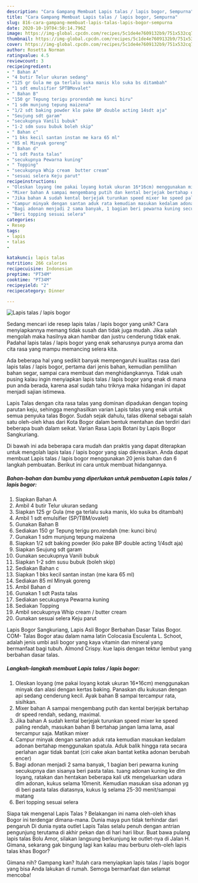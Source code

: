 ```yaml
---
description: "Cara Gampang Membuat Lapis talas / lapis bogor, Sempurna"
title: "Cara Gampang Membuat Lapis talas / lapis bogor, Sempurna"
slug: 816-cara-gampang-membuat-lapis-talas-lapis-bogor-sempurna
date: 2020-10-19T04:50:14.796Z
image: https://img-global.cpcdn.com/recipes/5c1de4e7609132b9/751x532cq70/lapis-talas-lapis-bogor-foto-resep-utama.jpg
thumbnail: https://img-global.cpcdn.com/recipes/5c1de4e7609132b9/751x532cq70/lapis-talas-lapis-bogor-foto-resep-utama.jpg
cover: https://img-global.cpcdn.com/recipes/5c1de4e7609132b9/751x532cq70/lapis-talas-lapis-bogor-foto-resep-utama.jpg
author: Rosetta Norman
ratingvalue: 4.5
reviewcount: 3
recipeingredient:
- " Bahan A"
- "4 butir Telur ukuran sedang"
- "125 gr Gula me ga terlalu suka manis klo suka bs ditambah"
- "1 sdt emulsifier SPTBMovalet"
- " Bahan B"
- "150 gr Tepung terigu prorendah me kunci biru"
- "1 sdm munjung tepung maizena"
- "1/2 sdt baking powder klo pake BP double acting 14sdt aja"
- "Seujung sdt garam"
- "secukupnya Vanili bubuk"
- "1-2 sdm susu bubuk boleh skip"
- " Bahan c"
- "1 bks kecil santan instan me kara 65 ml"
- "85 ml Minyak goreng"
- " Bahan d"
- "1 sdt Pasta talas"
- "secukupnya Pewarna kuning"
- " Topping"
- "secukupnya Whip cream  butter cream"
- "sesuai selera Keju parut"
recipeinstructions:
- "Oleskan loyang (me pakai loyang kotak ukuran 16*16cm) menggunakan minyak dan alasi dengan kertas baking. Panaskan dlu kukusan dengan api sedang cenderung kecil. Ayak bahan B sampai tercampur rata, sisihkan."
- "Mixer bahan A sampai mengembang putih dan kental berjejak bertahap dr speed rendah, sedang, maximal."
- "Jika bahan A sudah kental berjejak turunkan speed mixer ke speed paling rendah, masukan bahan B bertahap jangan lama lama, asal tercampur saja. Matikan mixer"
- "Campur minyak dengan santan aduk rata kemudian masukan kedalam adonan bertahap menggunakan spatula. Aduk balik hingga rata secara perlahan agar tidak bantat (ciri cake akan bantat ketika adonan berubah encer)"
- "Bagi adonan menjadi 2 sama banyak, 1 bagian beri pewarna kuning secukupnya dan sisanya beri pasta talas. tuang adonan kuning ke dlm loyang, ratakan dan hentakan beberapa kali utk mengeluarkan udara dlm adonan, kukus selama 10menit. Kemudian masukan sisa adonan yg di beri pasta talas diatasnya, kukus lg selama 25-30 menit/sampai matang"
- "Beri topping sesuai selera"
categories:
- Resep
tags:
- lapis
- talas
- 

katakunci: lapis talas  
nutrition: 266 calories
recipecuisine: Indonesian
preptime: "PT34M"
cooktime: "PT34M"
recipeyield: "2"
recipecategory: Dinner

---
```



![Lapis talas / lapis bogor](https://img-global.cpcdn.com/recipes/5c1de4e7609132b9/751x532cq70/lapis-talas-lapis-bogor-foto-resep-utama.jpg)

Sedang mencari ide resep lapis talas / lapis bogor yang unik? Cara menyiapkannya memang tidak susah dan tidak juga mudah. Jika salah mengolah maka hasilnya akan hambar dan justru cenderung tidak enak. Padahal lapis talas / lapis bogor yang enak seharusnya punya aroma dan cita rasa yang mampu memancing selera kita.

Ada beberapa hal yang sedikit banyak mempengaruhi kualitas rasa dari lapis talas / lapis bogor, pertama dari jenis bahan, kemudian pemilihan bahan segar, sampai cara membuat dan menghidangkannya. Tidak usah pusing kalau ingin menyiapkan lapis talas / lapis bogor yang enak di mana pun anda berada, karena asal sudah tahu triknya maka hidangan ini dapat menjadi sajian istimewa.

Lapis Talas dengan cita rasa talas yang dominan dipadukan dengan toping parutan keju, sehingga menghasilkan varian Lapis talas yang enak untuk semua penyuka talas Bogor. Sudah sejak dahulu, talas dikenal sebagai salah satu oleh-oleh khas dari Kota Bogor dalam bentuk mentahan dan terdiri dari beberapa buah dalam seikat. Varian Rasa Lapis Botani by Lapis Bogor Sangkuriang.


Di bawah ini ada beberapa cara mudah dan praktis yang dapat diterapkan untuk mengolah lapis talas / lapis bogor yang siap dikreasikan. Anda dapat membuat Lapis talas / lapis bogor menggunakan 20 jenis bahan dan 6 langkah pembuatan. Berikut ini cara untuk membuat hidangannya.

<!--inarticleads1-->

##### Bahan-bahan dan bumbu yang diperlukan untuk pembuatan Lapis talas / lapis bogor:

1. Siapkan  Bahan A
1. Ambil 4 butir Telur ukuran sedang
1. Siapkan 125 gr Gula (me ga terlalu suka manis, klo suka bs ditambah)
1. Ambil 1 sdt emulsifier (SP/TBM/ovalet)
1. Gunakan  Bahan B
1. Sediakan 150 gr Tepung terigu pro.rendah (me: kunci biru)
1. Gunakan 1 sdm munjung tepung maizena
1. Siapkan 1/2 sdt baking powder (klo pake BP double acting 1/4sdt aja)
1. Siapkan Seujung sdt garam
1. Gunakan secukupnya Vanili bubuk
1. Siapkan 1-2 sdm susu bubuk (boleh skip)
1. Sediakan  Bahan c
1. Siapkan 1 bks kecil santan instan (me kara 65 ml)
1. Sediakan 85 ml Minyak goreng
1. Ambil  Bahan d
1. Gunakan 1 sdt Pasta talas
1. Sediakan secukupnya Pewarna kuning
1. Sediakan  Topping
1. Ambil secukupnya Whip cream / butter cream
1. Gunakan sesuai selera Keju parut


Lapis Bogor Sangkuriang, Lapis Asli Bogor Berbahan Dasar Talas Bogor. COM- Talas Bogor atau dalam nama latin Colocasia Esculenta L. Schoot, adalah jenis umbi asli bogor yang kaya vitamin dan mineral yang bermanfaat bagi tubuh. Almond Crispy. kue lapis dengan tektur lembut yang berbahan dasar talas. 

<!--inarticleads2-->

##### Langkah-langkah membuat Lapis talas / lapis bogor:

1. Oleskan loyang (me pakai loyang kotak ukuran 16*16cm) menggunakan minyak dan alasi dengan kertas baking. Panaskan dlu kukusan dengan api sedang cenderung kecil. Ayak bahan B sampai tercampur rata, sisihkan.
1. Mixer bahan A sampai mengembang putih dan kental berjejak bertahap dr speed rendah, sedang, maximal.
1. Jika bahan A sudah kental berjejak turunkan speed mixer ke speed paling rendah, masukan bahan B bertahap jangan lama lama, asal tercampur saja. Matikan mixer
1. Campur minyak dengan santan aduk rata kemudian masukan kedalam adonan bertahap menggunakan spatula. Aduk balik hingga rata secara perlahan agar tidak bantat (ciri cake akan bantat ketika adonan berubah encer)
1. Bagi adonan menjadi 2 sama banyak, 1 bagian beri pewarna kuning secukupnya dan sisanya beri pasta talas. tuang adonan kuning ke dlm loyang, ratakan dan hentakan beberapa kali utk mengeluarkan udara dlm adonan, kukus selama 10menit. Kemudian masukan sisa adonan yg di beri pasta talas diatasnya, kukus lg selama 25-30 menit/sampai matang
1. Beri topping sesuai selera


Siapa tak mengenal Lapis Talas ? Belakangan ini nama oleh-oleh khas Bogor ini terdengar dimana-mana. Dunia maya pun tidak terhindar dari pengaruh Di dunia nyata outlet Lapis Talas selalu penuh dengan antrian pengunjung terutama di akhir pekan dan di hari hari libur. Buat bawa pulang lapis talas Bolu Amor, silakan langsung berkunjung ke outlet-nya di Jalan H. Gimana, sekarang gak bingung lagi kan kalau mau berburu oleh-oleh lapis talas khas Bogor? 

Gimana nih? Gampang kan? Itulah cara menyiapkan lapis talas / lapis bogor yang bisa Anda lakukan di rumah. Semoga bermanfaat dan selamat mencoba!
